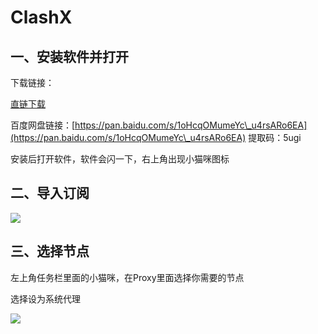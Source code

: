 # ClashX

## 一、安装软件并打开 <a href="#yi-an-zhuang-ruan-jian-bing-da-kai" id="yi-an-zhuang-ruan-jian-bing-da-kai"></a>

下载链接：

[直链下载](https://file.tiyunzong.cloud/Downloads/ClashX.dmg)

百度网盘链接：[https://pan.baidu.com/s/1oHcqOMumeYc\_u4rsARo6EA](https://pan.baidu.com/s/1oHcqOMumeYc\_u4rsARo6EA) 提取码：5ugi

安装后打开软件，软件会闪一下，右上角出现小猫咪图标

## 二、导入订阅 <a href="#er-dao-ru-ding-yue" id="er-dao-ru-ding-yue"></a>

![](https://gblobscdn.gitbook.com/assets%2F-MZLH6c4OwkK2u-QUq7C%2F-MZWqmtnkMLzzVENhmCl%2F-MZWsfzZxuinXwb4KCLb%2FDingtalk\_20210430162503.jpg?alt=media\&token=36bf8543-4c08-4cdd-8fc9-a9f758f37605)

## 三、选择节点 <a href="#san-xuan-ze-jie-dian" id="san-xuan-ze-jie-dian"></a>

左上角任务栏里面的小猫咪，在Proxy里面选择你需要的节点

选择设为系统代理

![](https://gblobscdn.gitbook.com/assets%2F-MZLH6c4OwkK2u-QUq7C%2F-MZWzjQTLI91HO8nYpK1%2F-MZWzyBMwceFBW8axbuJ%2FDingtalk\_20210430165743.jpg?alt=media\&token=b911f4fc-6b3d-4105-96b9-f7f3d056c5b9)
